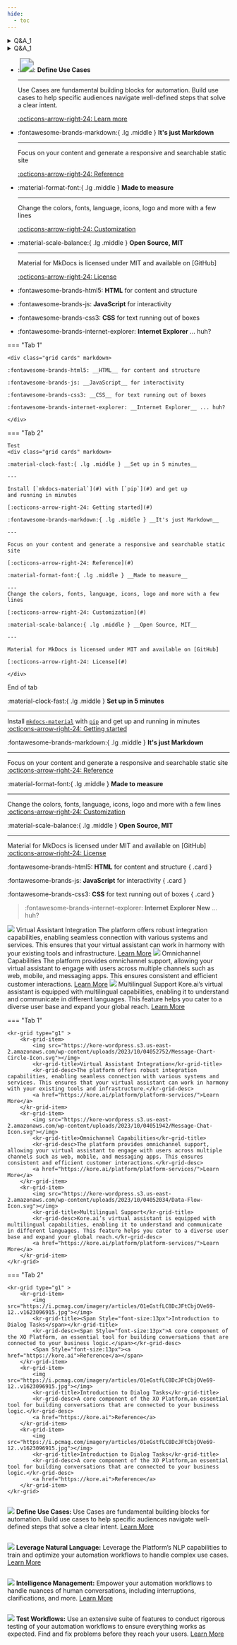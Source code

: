 ```yaml
---
hide:
  - toc
---
```


<details>
    <summary>Q&A_1</summary>
    <p>Q&A_1_content</p>
    </details>
<details>
    <summary>Q&A_1</summary>
    <p>Q&A_1_content</p>
    </details>

<div class="grid cards" markdown>

-   :<img src="../automation/images/xop-sm-uc.svg" style="zoom:200%;"></img>: __Define Use Cases__

    ---

    Use Cases are fundamental building blocks for automation. Build use cases to help specific audiences navigate well-defined steps that solve a clear intent.

    [:octicons-arrow-right-24: Learn more](#)

-   :fontawesome-brands-markdown:{ .lg .middle } __It's just Markdown__

    ---

    Focus on your content and generate a responsive and searchable static site

    [:octicons-arrow-right-24: Reference](#)

-   :material-format-font:{ .lg .middle } __Made to measure__

    ---

    Change the colors, fonts, language, icons, logo and more with a few lines

    [:octicons-arrow-right-24: Customization](#)

-   :material-scale-balance:{ .lg .middle } __Open Source, MIT__

    ---

    Material for MkDocs is licensed under MIT and available on [GitHub]

    [:octicons-arrow-right-24: License](#)

</div>

<div class="grid cards" markdown>

- :fontawesome-brands-html5: __HTML__ for content and structure

- :fontawesome-brands-js: __JavaScript__ for interactivity

- :fontawesome-brands-css3: __CSS__ for text running out of boxes

- :fontawesome-brands-internet-explorer: __Internet Explorer__ ... huh?

</div>

=== "Tab 1"

    <div class="grid cards" markdown>

    :fontawesome-brands-html5: __HTML__ for content and structure

    :fontawesome-brands-js: __JavaScript__ for interactivity
    
    :fontawesome-brands-css3: __CSS__ for text running out of boxes
    
    :fontawesome-brands-internet-explorer: __Internet Explorer__ ... huh?
    
    </div>

=== "Tab 2"

    Test
    <div class="grid cards" markdown>

    :material-clock-fast:{ .lg .middle } __Set up in 5 minutes__

    ---

    Install [`mkdocs-material`](#) with [`pip`](#) and get up
    and running in minutes

    [:octicons-arrow-right-24: Getting started](#)

    :fontawesome-brands-markdown:{ .lg .middle } __It's just Markdown__

    ---

    Focus on your content and generate a responsive and searchable static site

    [:octicons-arrow-right-24: Reference](#)

    :material-format-font:{ .lg .middle } __Made to measure__

    ---
    Change the colors, fonts, language, icons, logo and more with a few lines

    [:octicons-arrow-right-24: Customization](#)

    :material-scale-balance:{ .lg .middle } __Open Source, MIT__

    ---

    Material for MkDocs is licensed under MIT and available on [GitHub]

    [:octicons-arrow-right-24: License](#)
    
    </div>


End of tab

<div class="grid cards" markdown>

:material-clock-fast:{ .lg .middle } __Set up in 5 minutes__

---

Install [`mkdocs-material`](#) with [`pip`](#) and get up
and running in minutes
[:octicons-arrow-right-24: Getting started](#)

:fontawesome-brands-markdown:{ .lg .middle } __It's just Markdown__

---

Focus on your content and generate a responsive and searchable static site
[:octicons-arrow-right-24: Reference](#)

:material-format-font:{ .lg .middle } __Made to measure__

---

Change the colors, fonts, language, icons, logo and more with a few lines
[:octicons-arrow-right-24: Customization](#)

:material-scale-balance:{ .lg .middle } __Open Source, MIT__

---

Material for MkDocs is licensed under MIT and available on [GitHub]
[:octicons-arrow-right-24: License](#)

</div>

<div class="grid" markdown>

:fontawesome-brands-html5: __HTML__ for content and structure
{ .card }

:fontawesome-brands-js: __JavaScript__ for interactivity
{ .card }

:fontawesome-brands-css3: __CSS__ for text running out of boxes
{ .card }

> :fontawesome-brands-internet-explorer: __Internet Explorer New__ ... huh?

</div>


<kr-grid type="g1" >
    <kr-grid-item>
        <img src="https://kore-wordpress.s3.us-east-2.amazonaws.com/wp-content/uploads/2023/10/04052752/Message-Chart-Circle-Icon.svg"></img>
        <kr-grid-title>Virtual Assistant Integration</kr-grid-title>
        <kr-grid-desc>The platform offers robust integration capabilities, enabling seamless connection with various systems and services. This ensures that your virtual assistant can work in harmony with your existing tools and infrastructure.</kr-grid-desc>
        <a href="https://kore.ai/platform/platform-services/">Learn More</a>
    </kr-grid-item>
    <kr-grid-item>
        <img src="https://kore-wordpress.s3.us-east-2.amazonaws.com/wp-content/uploads/2023/10/04051942/Message-Chat-Icon.svg"></img>
        <kr-grid-title>Omnichannel Capabilities</kr-grid-title>
        <kr-grid-desc>The platform provides omnichannel support, allowing your virtual assistant to engage with users across multiple channels such as web, mobile, and messaging apps. This ensures consistent and efficient customer interactions.</kr-grid-desc>
        <a href="https://kore.ai/platform/platform-services/">Learn More</a>
    </kr-grid-item>
    <kr-grid-item>
        <img src="https://kore-wordpress.s3.us-east-2.amazonaws.com/wp-content/uploads/2023/10/04052034/Data-Flow-Icon.svg"></img>
        <kr-grid-title>Multilingual Support</kr-grid-title>
        <kr-grid-desc>Kore.ai’s virtual assistant is equipped with multilingual capabilities, enabling it to understand and communicate in different languages. This feature helps you cater to a diverse user base and expand your global reach.</kr-grid-desc>
        <a href="https://kore.ai/platform/platform-services/">Learn More</a>
    </kr-grid-item>
</kr-grid>



=== "Tab 1"

    <kr-grid type="g1" >
        <kr-grid-item>
            <img src="https://kore-wordpress.s3.us-east-2.amazonaws.com/wp-content/uploads/2023/10/04052752/Message-Chart-Circle-Icon.svg"></img>
            <kr-grid-title>Virtual Assistant Integration</kr-grid-title>
            <kr-grid-desc>The platform offers robust integration capabilities, enabling seamless connection with various systems and services. This ensures that your virtual assistant can work in harmony with your existing tools and infrastructure.</kr-grid-desc>
            <a href="https://kore.ai/platform/platform-services/">Learn More</a>
        </kr-grid-item>
        <kr-grid-item>
            <img src="https://kore-wordpress.s3.us-east-2.amazonaws.com/wp-content/uploads/2023/10/04051942/Message-Chat-Icon.svg"></img>
            <kr-grid-title>Omnichannel Capabilities</kr-grid-title>
            <kr-grid-desc>The platform provides omnichannel support, allowing your virtual assistant to engage with users across multiple channels such as web, mobile, and messaging apps. This ensures consistent and efficient customer interactions.</kr-grid-desc>
            <a href="https://kore.ai/platform/platform-services/">Learn More</a>
        </kr-grid-item>
        <kr-grid-item>
            <img src="https://kore-wordpress.s3.us-east-2.amazonaws.com/wp-content/uploads/2023/10/04052034/Data-Flow-Icon.svg"></img>
            <kr-grid-title>Multilingual Support</kr-grid-title>
            <kr-grid-desc>Kore.ai’s virtual assistant is equipped with multilingual capabilities, enabling it to understand and communicate in different languages. This feature helps you cater to a diverse user base and expand your global reach.</kr-grid-desc>
            <a href="https://kore.ai/platform/platform-services/">Learn More</a>
        </kr-grid-item>
    </kr-grid>

=== "Tab 2"

    <kr-grid type="g1" >
        <kr-grid-item>
            <img src="https://i.pcmag.com/imagery/articles/01eGstfLC8DcJFtCbjOVe69-12..v1623096915.jpg"></img>
            <kr-grid-title><Span Style="font-size:13px">Introduction to Dialog Tasks</span></kr-grid-title>
            <kr-grid-desc><Span Style="font-size:13px">A core component of the XO Platform, an essential tool for building conversations that are connected to your business logic.</span></kr-grid-desc>
            <Span Style="font-size:13px"><a href="https://kore.ai">Reference</a></span>
        </kr-grid-item>
        <kr-grid-item>
            <img src="https://i.pcmag.com/imagery/articles/01eGstfLC8DcJFtCbjOVe69-12..v1623096915.jpg"></img>
            <kr-grid-title>Introduction to Dialog Tasks</kr-grid-title>
            <kr-grid-desc>A core component of the XO Platform,an essential tool for building conversations that are connected to your business logic.</kr-grid-desc>
            <a href="https://kore.ai">Reference</a>
        </kr-grid-item>
        <kr-grid-item>
            <img src="https://i.pcmag.com/imagery/articles/01eGstfLC8DcJFtCbjOVe69-12..v1623096915.jpg"></img>
            <kr-grid-title>Introduction to Dialog Tasks</kr-grid-title>
            <kr-grid-desc>A core component of the XO Platform,an essential tool for building conversations that are connected to your business logic.</kr-grid-desc>
            <a href="https://kore.ai">Reference</a>
        </kr-grid-item>
    </kr-grid>

<p style="display:inline-block;">
    <img src="../images/xop-sm-uc.svg" style="zoom:100%;"> 
    <b>Define Use Cases:</b> Use Cases are fundamental building blocks for automation. Build use cases to help specific audiences navigate well-defined steps that solve a clear intent. <a href="">Learn More</a>
</p>
<p style="display:inline-block;">
    <img src="../images/xop-sm-nl.svg" style="zoom:100%;"> 
    <b>Leverage Natural Language:</b> Leverage the Platform’s NLP capabilities to train and optimize your automation workflows to handle complex use cases. <a href="">Learn More</a>
</p>
<p style="display:inline-block;">
    <img src="../images/xop-sm-inteligence.svg" style="zoom:100%;"> 
    <b>Intelligence Management:</b> Empower your automation workflows to handle nuances of human conversations, including interruptions, clarifications, and more. <a href="">Learn More</a>
</p>
<p style="display:inline-block;">
    <img src="../images/xop-sm-test.svg" style="zoom:100%;"> 
    <b>Test Workflows:</b> Use an extensive suite of features to conduct rigorous testing of your automation workflows to ensure everything works as expected. Find and fix problems before they reach your users. <a href="">Learn More</a>  
</p>
